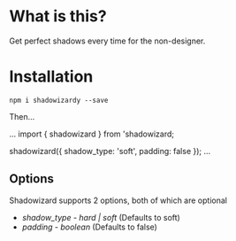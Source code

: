 # What is this?

Get perfect shadows every time for the non-designer.

# Installation

`npm i shadowizardy --save`

Then...

...
import { shadowizard } from 'shadowizard;

shadowizard({
    shadow_type: 'soft',
    padding: false
});
...

## Options

Shadowizard supports 2 options, both of which are optional

* *shadow_type* - _hard | soft_ (Defaults to soft)
* *padding* - _boolean_ (Defaults to false)
